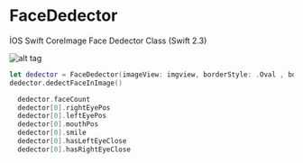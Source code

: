 # FaceDedector
İOS Swift CoreImage Face Dedector Class (Swift 2.3)

![alt tag](https://cloud.githubusercontent.com/assets/16580898/18417156/f5ed5574-7838-11e6-9f4b-df40c1d62123.png)

```Swift
let dedector = FaceDedector(imageView: imgview, borderStyle: .Oval , borderColor: .White, borderWidth: 2)
dedector.dedectFaceInImage()
```

```Swift
  dedector.faceCount
  dedector[0].rightEyePos
  dedector[0].leftEyePos
  dedector[0].mouthPos
  dedector[0].smile
  dedector[0].hasLeftEyeClose
  dedector[0].hasRightEyeClose
```

